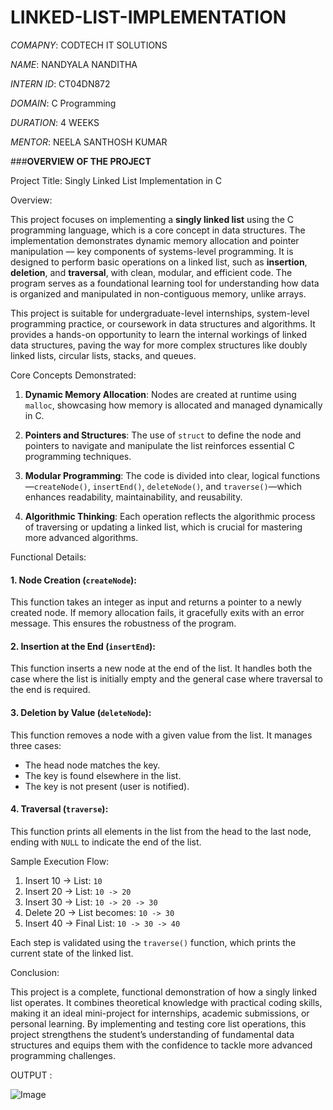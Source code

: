 # LINKED-LIST-IMPLEMENTATION

*COMAPNY*: CODTECH IT SOLUTIONS

*NAME*: NANDYALA NANDITHA

*INTERN ID*: CT04DN872

*DOMAIN*: C Programming

*DURATION*: 4 WEEKS

*MENTOR*: NEELA SANTHOSH KUMAR

###**OVERVIEW OF THE PROJECT**


Project Title: Singly Linked List Implementation in C

Overview:

This project focuses on implementing a **singly linked list** using the C programming language, which is a core concept in data structures. The implementation demonstrates dynamic memory allocation and pointer manipulation — key components of systems-level programming. It is designed to perform basic operations on a linked list, such as **insertion**, **deletion**, and **traversal**, with clean, modular, and efficient code. The program serves as a foundational learning tool for understanding how data is organized and manipulated in non-contiguous memory, unlike arrays.

This project is suitable for undergraduate-level internships, system-level programming practice, or coursework in data structures and algorithms. It provides a hands-on opportunity to learn the internal workings of linked data structures, paving the way for more complex structures like doubly linked lists, circular lists, stacks, and queues.

 Core Concepts Demonstrated:

1. **Dynamic Memory Allocation**:
   Nodes are created at runtime using `malloc`, showcasing how memory is allocated and managed dynamically in C.

2. **Pointers and Structures**:
   The use of `struct` to define the node and pointers to navigate and manipulate the list reinforces essential C programming techniques.

3. **Modular Programming**:
   The code is divided into clear, logical functions—`createNode()`, `insertEnd()`, `deleteNode()`, and `traverse()`—which enhances readability, maintainability, and reusability.

4. **Algorithmic Thinking**:
   Each operation reflects the algorithmic process of traversing or updating a linked list, which is crucial for mastering more advanced algorithms.

Functional Details:

#### 1. **Node Creation (`createNode`)**:

This function takes an integer as input and returns a pointer to a newly created node. If memory allocation fails, it gracefully exits with an error message. This ensures the robustness of the program.

#### 2. **Insertion at the End (`insertEnd`)**:

This function inserts a new node at the end of the list. It handles both the case where the list is initially empty and the general case where traversal to the end is required.

#### 3. **Deletion by Value (`deleteNode`)**:

This function removes a node with a given value from the list. It manages three cases:

* The head node matches the key.
* The key is found elsewhere in the list.
* The key is not present (user is notified).

#### 4. **Traversal (`traverse`)**:

This function prints all elements in the list from the head to the last node, ending with `NULL` to indicate the end of the list.

Sample Execution Flow:

1. Insert 10 → List: `10`
2. Insert 20 → List: `10 -> 20`
3. Insert 30 → List: `10 -> 20 -> 30`
4. Delete 20 → List becomes: `10 -> 30`
5. Insert 40 → Final List: `10 -> 30 -> 40`

Each step is validated using the `traverse()` function, which prints the current state of the linked list.

 Conclusion:

This project is a complete, functional demonstration of how a singly linked list operates. It combines theoretical knowledge with practical coding skills, making it an ideal mini-project for internships, academic submissions, or personal learning. By implementing and testing core list operations, this project strengthens the student’s understanding of fundamental data structures and equips them with the confidence to tackle more advanced programming challenges.

OUTPUT :

![Image](https://github.com/user-attachments/assets/ef85b996-41f7-4f9a-85ca-eb94bf386710)
